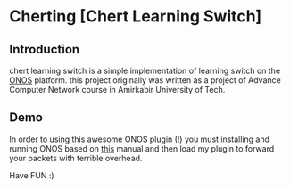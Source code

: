 # Cherting [Chert Learning Switch]
## Introduction
chert learning switch is a simple implementation of learning switch on the [ONOS](http://onosproject.org/)
platform. this project originally was written as a project of Advance Computer Network course in Amirkabir University
of Tech.
## Demo
In order to using this awesome ONOS plugin (!) you must installing and running ONOS based on [this]() manual
and then load my plugin to forward your packets with terrible overhead.

Have FUN :)